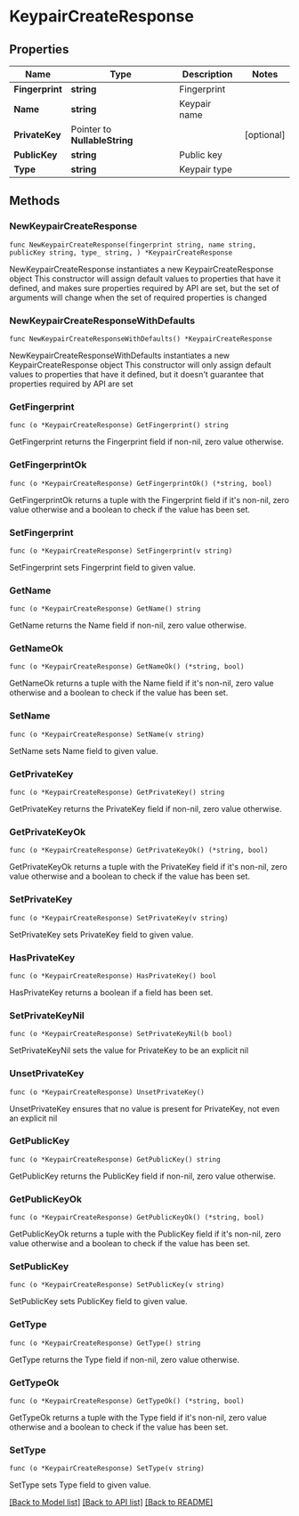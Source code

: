 # KeypairCreateResponse

## Properties

Name | Type | Description | Notes
------------ | ------------- | ------------- | -------------
**Fingerprint** | **string** | Fingerprint | 
**Name** | **string** | Keypair name | 
**PrivateKey** | Pointer to **NullableString** |  | [optional] 
**PublicKey** | **string** | Public key | 
**Type** | **string** | Keypair type | 

## Methods

### NewKeypairCreateResponse

`func NewKeypairCreateResponse(fingerprint string, name string, publicKey string, type_ string, ) *KeypairCreateResponse`

NewKeypairCreateResponse instantiates a new KeypairCreateResponse object
This constructor will assign default values to properties that have it defined,
and makes sure properties required by API are set, but the set of arguments
will change when the set of required properties is changed

### NewKeypairCreateResponseWithDefaults

`func NewKeypairCreateResponseWithDefaults() *KeypairCreateResponse`

NewKeypairCreateResponseWithDefaults instantiates a new KeypairCreateResponse object
This constructor will only assign default values to properties that have it defined,
but it doesn't guarantee that properties required by API are set

### GetFingerprint

`func (o *KeypairCreateResponse) GetFingerprint() string`

GetFingerprint returns the Fingerprint field if non-nil, zero value otherwise.

### GetFingerprintOk

`func (o *KeypairCreateResponse) GetFingerprintOk() (*string, bool)`

GetFingerprintOk returns a tuple with the Fingerprint field if it's non-nil, zero value otherwise
and a boolean to check if the value has been set.

### SetFingerprint

`func (o *KeypairCreateResponse) SetFingerprint(v string)`

SetFingerprint sets Fingerprint field to given value.


### GetName

`func (o *KeypairCreateResponse) GetName() string`

GetName returns the Name field if non-nil, zero value otherwise.

### GetNameOk

`func (o *KeypairCreateResponse) GetNameOk() (*string, bool)`

GetNameOk returns a tuple with the Name field if it's non-nil, zero value otherwise
and a boolean to check if the value has been set.

### SetName

`func (o *KeypairCreateResponse) SetName(v string)`

SetName sets Name field to given value.


### GetPrivateKey

`func (o *KeypairCreateResponse) GetPrivateKey() string`

GetPrivateKey returns the PrivateKey field if non-nil, zero value otherwise.

### GetPrivateKeyOk

`func (o *KeypairCreateResponse) GetPrivateKeyOk() (*string, bool)`

GetPrivateKeyOk returns a tuple with the PrivateKey field if it's non-nil, zero value otherwise
and a boolean to check if the value has been set.

### SetPrivateKey

`func (o *KeypairCreateResponse) SetPrivateKey(v string)`

SetPrivateKey sets PrivateKey field to given value.

### HasPrivateKey

`func (o *KeypairCreateResponse) HasPrivateKey() bool`

HasPrivateKey returns a boolean if a field has been set.

### SetPrivateKeyNil

`func (o *KeypairCreateResponse) SetPrivateKeyNil(b bool)`

 SetPrivateKeyNil sets the value for PrivateKey to be an explicit nil

### UnsetPrivateKey
`func (o *KeypairCreateResponse) UnsetPrivateKey()`

UnsetPrivateKey ensures that no value is present for PrivateKey, not even an explicit nil
### GetPublicKey

`func (o *KeypairCreateResponse) GetPublicKey() string`

GetPublicKey returns the PublicKey field if non-nil, zero value otherwise.

### GetPublicKeyOk

`func (o *KeypairCreateResponse) GetPublicKeyOk() (*string, bool)`

GetPublicKeyOk returns a tuple with the PublicKey field if it's non-nil, zero value otherwise
and a boolean to check if the value has been set.

### SetPublicKey

`func (o *KeypairCreateResponse) SetPublicKey(v string)`

SetPublicKey sets PublicKey field to given value.


### GetType

`func (o *KeypairCreateResponse) GetType() string`

GetType returns the Type field if non-nil, zero value otherwise.

### GetTypeOk

`func (o *KeypairCreateResponse) GetTypeOk() (*string, bool)`

GetTypeOk returns a tuple with the Type field if it's non-nil, zero value otherwise
and a boolean to check if the value has been set.

### SetType

`func (o *KeypairCreateResponse) SetType(v string)`

SetType sets Type field to given value.



[[Back to Model list]](../README.md#documentation-for-models) [[Back to API list]](../README.md#documentation-for-api-endpoints) [[Back to README]](../README.md)


